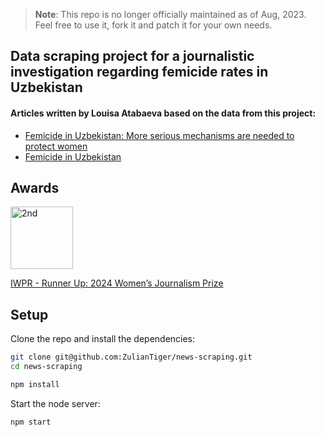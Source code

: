 > **Note**: This repo is no longer officially maintained as of Aug, 2023.
> Feel free to use it, fork it and patch it for your own needs.

## Data scraping project for a journalistic investigation regarding femicide rates in Uzbekistan

#### Articles written by Louisa Atabaeva based on the data from this project:

- [Femicide in Uzbekistan: More serious mechanisms are needed to protect women](https://cabar.asia/en/femicide-in-uzbekistan-more-serious-mechanisms-are-needed-to-protect-women)
- [Femicide in Uzbekistan](https://iwpr.net/global-voices/femicide-uzbekistan)

## Awards

<img src="https://www.svgrepo.com/show/396188/2nd-place-medal.svg" alt="2nd" width="100"/>

[IWPR - Runner Up: 2024 Women’s Journalism Prize](https://iwpr.net/global-voices/runner-2024-womens-journalism-prize)

## Setup

Clone the repo and install the dependencies:

```bash
git clone git@github.com:ZulianTiger/news-scraping.git
cd news-scraping
```

```bash
npm install
```

Start the node server:

```bash
npm start
```
